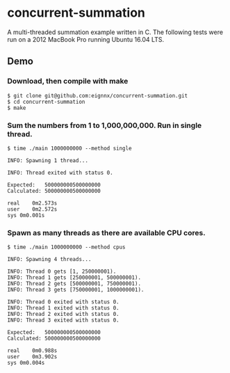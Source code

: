 # concurrent-summation
A multi-threaded summation example written in C. The following tests were run on a 2012 MacBook Pro running Ubuntu 16.04 LTS.

## Demo

### Download, then compile with make

```shell
$ git clone git@github.com:eignnx/concurrent-summation.git
$ cd concurrent-summation
$ make
```

### Sum the numbers from 1 to 1,000,000,000. Run in single thread.

```shell
$ time ./main 1000000000 --method single

INFO: Spawning 1 thread...

INFO: Thread exited with status 0.

Expected:   500000000500000000
Calculated: 500000000500000000

real	0m2.573s
user	0m2.572s
sys	0m0.001s

```

### Spawn as many threads as there are available CPU cores.

```shell
$ time ./main 1000000000 --method cpus

INFO: Spawning 4 threads...

INFO: Thread 0 gets [1, 250000001).
INFO: Thread 1 gets [250000001, 500000001).
INFO: Thread 2 gets [500000001, 750000001).
INFO: Thread 3 gets [750000001, 1000000001).

INFO: Thread 0 exited with status 0.
INFO: Thread 1 exited with status 0.
INFO: Thread 2 exited with status 0.
INFO: Thread 3 exited with status 0.

Expected:   500000000500000000
Calculated: 500000000500000000

real	0m0.988s
user	0m3.902s
sys	0m0.004s
```
